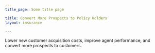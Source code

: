 ```yaml
---
title_page: Some title page

title: Convert More Prospects to Policy Holders
layout: insurance

---
```

Lower new customer acquisition costs, improve agent performance, and convert more prospects to customers.